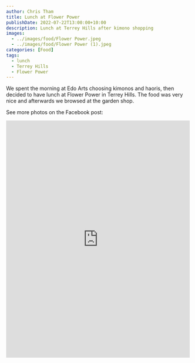 ```yaml
---
author: Chris Tham
title: Lunch at Flower Power
publishDate: 2022-07-22T13:00:00+10:00
description: Lunch at Terrey Hills after kimono shopping
images:
  - ../images/food/Flower Power.jpeg
  - ../images/food/Flower Power (1).jpeg
categories: [Food]
tags:
  - lunch
  - Terrey Hills
  - Flower Power
---
```


We spent the morning at Edo Arts choosing kimonos and haoris, then decided
to have lunch at Flower Power in Terrey Hills. The food was very nice and
afterwards we browsed at the garden shop.

See more photos on the Facebook post:

<iframe src="https://www.facebook.com/plugins/post.php?href=https%3A%2F%2Fwww.facebook.com%2Fchris1.tham%2Fposts%2Fpfbid02GZRKc25MH5jzmoznN8wg8S2ueZ1JMZYCVpSGkgBvMQ3MuRsnpZDHpEj4GgAXwJLbl&show_text=true&width=500" width="500" height="645" style="border:none;overflow:hidden" scrolling="no" frameborder="0" allowfullscreen="true" allow="autoplay; clipboard-write; encrypted-media; picture-in-picture; web-share"></iframe>
